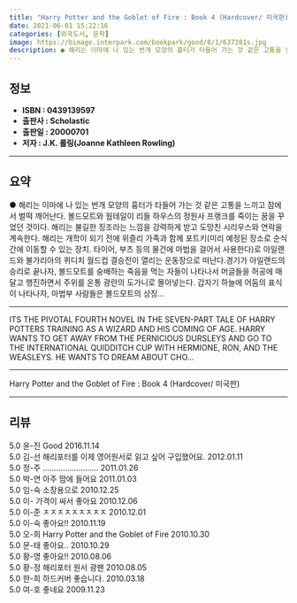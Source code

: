 ```yaml
---
title: "Harry Potter and the Goblet of Fire : Book 4 (Hardcover/ 미국판)"
date: 2021-06-01 15:22:16
categories: [외국도서, 문학]
image: https://bimage.interpark.com/bookpark/good/8/1/637281s.jpg
description: ● 해리는 이마에 나 있는 번개 모양의 흉터가 타들어 가는 것 같은 고통을 느끼고 잠에서 벌떡 깨어난다. 볼드모트와 웜테일이 리들 하우스의 정원사 프랭크를 죽이는 꿈을 꾸었던 것이다. 해리는 불길한 징조라는 느낌을 강력하게 받고 도망친 시리우스와 연락을 계속한다. 해리는 개학이 되기
---
```


## **정보**

- **ISBN : 0439139597**
- **출판사 : Scholastic**
- **출판일 : 20000701**
- **저자 : J.K. 롤링(Joanne Kathleen Rowling)**

------



## **요약**

●  해리는 이마에 나 있는 번개 모양의 흉터가 타들어 가는 것 같은 고통을 느끼고 잠에서 벌떡 깨어난다. 볼드모트와 웜테일이 리들 하우스의 정원사 프랭크를 죽이는 꿈을 꾸었던 것이다. 해리는 불길한 징조라는 느낌을 강력하게 받고 도망친 시리우스와 연락을 계속한다. 해리는 개학이 되기 전에 위즐리 가족과 함께 포트키(미리 예정된 장소로 순식간에 이동할 수 있는 장치. 타이어, 부츠 등의 물건에 마법을 걸어서 사용한다)로 아일랜드와 불가리아의 퀴디치 월드컵 결승전이 열리는 운동장으로 떠난다.경기가 아일랜드의 승리로 끝나자, 볼드모트를 숭배하는 죽음을 먹는 자들이 나타나서 머글들을 허공에 매달고 행진하면서 주위를 온통 광란의 도가니로 몰아넣는다. 갑자기 하늘에 어둠의 표식이 나타나자, 마법부 사람들은 볼드모트의 상징...

------

ITS THE PIVOTAL FOURTH NOVEL IN THE SEVEN-PART TALE OF HARRY POTTERS TRAINING AS A WIZARD AND HIS COMING OF AGE. HARRY WANTS TO GET AWAY FROM THE PERNICIOUS DURSLEYS AND GO TO THE INTERNATIONAL QUIDDITCH CUP WITH HERMIONE, RON, AND THE WEASLEYS. HE WANTS TO DREAM ABOUT CHO... 

------


Harry Potter and the Goblet of Fire : Book 4 (Hardcover/ 미국판) 

------


## **리뷰** 

5.0 윤-진 Good 2016.11.14 <br/>5.0 김-선 해리포터를 이제 영어원서로 읽고 싶어 구입했어요. 2012.01.11 <br/>5.0 정-주 ......................... 2011.01.26 <br/>5.0 박-연 아주 맘에 들어요 2011.01.03 <br/>5.0 임-숙 소장용으로 2010.12.25 <br/>5.0 이- 가격이 싸서 좋아요 2010.12.06 <br/>5.0 이-준 ㅈㅈㅈㅈㅈㅈㅈㅈㅈ 2010.12.01 <br/>5.0 이-숙 좋아요!! 2010.11.19 <br/>5.0 오-희 Harry Potter and the Goblet of Fire  2010.10.30 <br/>5.0 문-태 좋아요.. 2010.10.29 <br/>5.0 황-영 좋아요!! 2010.08.06 <br/>5.0 황-정 해리포터 원서 광팬 2010.08.05 <br/>5.0 한-희 하드커버 좋습니다. 2010.03.18 <br/>5.0 여-호 좋네요 2009.11.23 <br/>